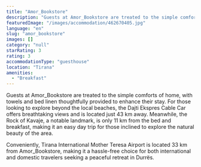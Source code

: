 ```yaml
---
title: "Amor_Bookstore"
description: "Guests at Amor_Bookstore are treated to the simple comforts of home, with towels and bed linen thoughtfully provided to enhance their stay."
featuredImage: "/images/accommodation/462670405.jpg"
language: "en"
slug: "amor_bookstore"
images: []
category: "null"
starRating: 3
rating: 3
accommodationType: "guesthouse"
location: "Tirana"
amenities:
  - "Breakfast"
---
```


Guests at Amor_Bookstore are treated to the simple comforts of home, with towels and bed linen thoughtfully provided to enhance their stay. For those looking to explore beyond the local beaches, the Dajti Ekspres Cable Car offers breathtaking views and is located just 43 km away. Meanwhile, the Rock of Kavaje, a notable landmark, is only 11 km from the bed and breakfast, making it an easy day trip for those inclined to explore the natural beauty of the area.

Conveniently, Tirana International Mother Teresa Airport is located 33 km from Amor_Bookstore, making it a hassle-free choice for both international and domestic travelers seeking a peaceful retreat in Durrës.

